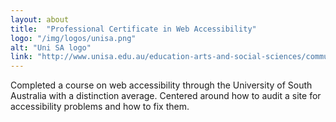 ```yaml
---
layout: about
title:  "Professional Certificate in Web Accessibility"
logo: "/img/logos/unisa.png"
alt: "Uni SA logo"
link: "http://www.unisa.edu.au/education-arts-and-social-sciences/communication-international-studies-and-languages/pcwa/"
---
```


Completed a course on web accessibility through the University of South Australia with a distinction average. Centered around how to audit a site for accessibility problems and how to fix them.

